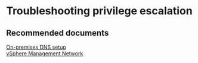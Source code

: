 # Troubleshooting privilege escalation 


## **Recommended documents**

[On-premises DNS setup](https://docs.cloudsimple.com/solutionguides/onpremdnssetup/) <br>
[vSphere Management Network](https://docs.cloudsimple.com/csportal/resources/privatecloudmanage/#vsphere-management-network)